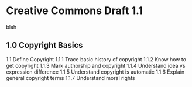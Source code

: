 # Creative Commons Draft 1.1
blah

## 1.0 Copyright Basics

1.1 Define Copyright
    1.1.1 Trace basic history of copyright
    1.1.2 Know how to get copyright
    1.1.3 Mark authorship and copyright
    1.1.4 Understand idea vs expression difference
    1.1.5 Understand copyright is automatic
    1.1.6 Explain general copyright terms
    1.1.7 Understand moral rights
